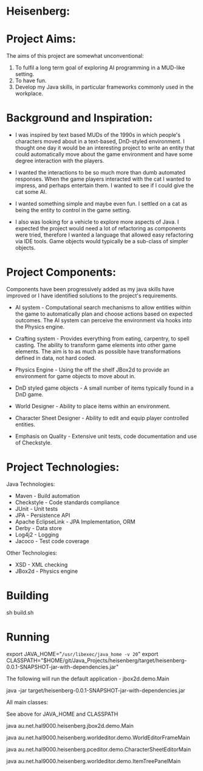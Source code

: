 
Heisenberg:
===================

Project Aims:
===================
The aims of this project are somewhat unconventional:

1) To fulfil a long term goal of exploring AI programming in a MUD-like setting.
2) To have fun.
3) Develop my Java skills, in particular frameworks commonly used in the workplace.


Background and Inspiration:
============================

* I was inspired by text based MUDs of the 1990s in which
people's characters moved about in a text-based, DnD-styled
environment.  I thought one day it would be an interesting project
to write an entity that could automatically move about the game
environment and have some degree interaction with the players.

* I wanted the interactions to be so much more than dumb
automated responses. When the game players interacted with
the cat I wanted to impress, and perhaps entertain them.
I wanted to see if I could give the cat some AI.

* I wanted something simple and maybe even fun. I settled on a cat
as being the entity to control in the game setting.

* I also was looking for a vehicle to explore more aspects of Java.
I expected the project would need a lot of refactoring as components
were tried, therefore I wanted a language that allowed easy refactoring
via IDE tools.  Game objects would typically be a sub-class of simpler objects.

Project Components:
===================
Components have been progressively added as my java skills have improved
or I have identified solutions to the project's requirements.

* AI system - Computational search mechanisms to allow entities within the
  game to automatically plan and choose actions based on expected outcomes.
  The AI system can perceive the environment via hooks into the Physics engine.

* Crafting system - Provides everything from eating, carpentry, to spell
  casting.  The ability to transform game elements into other game elements.
  The aim is to as much as possible have transformations defined in data,
  not hard coded.

* Physics Engine - Using the off the shelf JBox2d to provide an environment
  for game objects to move about in.

* DnD styled game objects - A small number of items typically found in a DnD
  game.

* World Designer - Ability to place items within an environment.

* Character Sheet Designer - Ability to edit and equip player controlled entities.

* Emphasis on Quality - Extensive unit tests, code documentation and use of Checkstyle.

Project Technologies:
======================

Java Technologies:
* Maven - Build automation
* Checkstyle - Code standards compliance
* JUnit - Unit tests
* JPA - Persistence API
* Apache EclipseLink - JPA Implementation, ORM
* Derby - Data store
* Log4j2 - Logging
* Jacoco - Test code coverage

Other Technologies:
* XSD - XML checking
* JBox2d - Physics engine


Building
=========
sh build.sh

Running
========
export JAVA_HOME="`/usr/libexec/java_home -v 20`"
export CLASSPATH="$HOME/git/Java_Projects/heisenberg/target/heisenberg-0.0.1-SNAPSHOT-jar-with-dependencies.jar"

The following will run the default application - jbox2d.demo.Main

java -jar target/heisenberg-0.0.1-SNAPSHOT-jar-with-dependencies.jar


All main classes:

See above for JAVA_HOME and CLASSPATH

java au.net.hal9000.heisenberg.jbox2d.demo.Main

java au.net.hal9000.heisenberg.worldeditor.demo.WorldEditorFrameMain

java au.net.hal9000.heisenberg.pceditor.demo.CharacterSheetEditorMain

java au.net.hal9000.heisenberg.worldeditor.demo.ItemTreePanelMain

